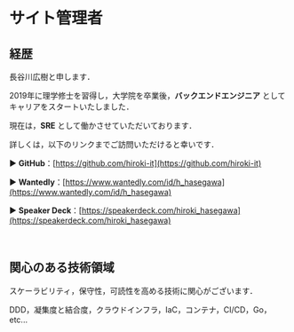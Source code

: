 # サイト管理者

## 経歴

長谷川広樹と申します．

2019年に理学修士を習得し，大学院を卒業後，**バックエンドエンジニア** としてキャリアをスタートいたしました．

現在は，**SRE** として働かさせていただいております．

詳しくは，以下のリンクまでご訪問いただけると幸いです．

▶ **GitHub**：[https://github.com/hiroki-it](https://github.com/hiroki-it)

▶ **Wantedly**：[https://www.wantedly.com/id/h_hasegawa](https://www.wantedly.com/id/h_hasegawa)

▶ **Speaker Deck**：[https://speakerdeck.com/hiroki_hasegawa](https://speakerdeck.com/hiroki_hasegawa)

<br>

## 関心のある技術領域

スケーラビリティ，保守性，可読性を高める技術に関心がございます．

DDD，凝集度と結合度，クラウドインフラ，IaC，コンテナ，CI/CD，Go，etc...
